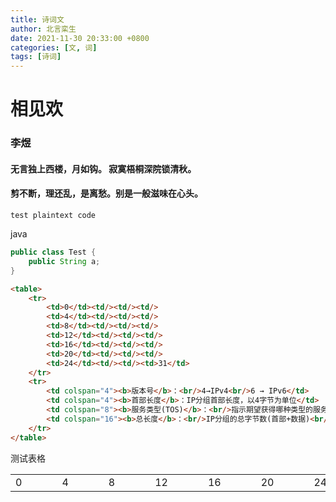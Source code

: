 ```yaml
---
title: 诗词文
author: 北言栾生
date: 2021-11-30 20:33:00 +0800
categories: [文, 词]
tags: [诗词]
---
```



# 相见欢

### 李煜

#### 无言独上西楼，月如钩。 寂寞梧桐深院锁清秋。

#### 剪不断，理还乱，是离愁。别是一般滋味在心头。

```
test plaintext code
```

java

```java
public class Test {
    public String a;
}
```

```html
<table>
    <tr>
        <td>0</td><td/><td/><td/>
        <td>4</td><td/><td/><td/>
        <td>8</td><td/><td/><td/>
        <td>12</td><td/><td/><td/>
        <td>16</td><td/><td/><td/>
        <td>20</td><td/><td/><td/>
        <td>24</td><td/><td/><td>31</td>
    </tr>
    <tr>
        <td colspan="4"><b>版本号</b>：<br/>4→IPv4<br/>6 → IPv6</td>
        <td colspan="4"><b>首部长度</b>：IP分组首部长度，以4字节为单位</td>
        <td colspan="8"><b>服务类型(TOS)</b>：<br/>指示期望获得哪种类型的服务</td>
        <td colspan="16"><b>总长度</b>：<br/>IP分组的总字节数(首部+数据)<br/>最大65535B，最小20B</td>
    </tr>
</table>
```

测试表格

<table>
    <tr>
        <td>0</td><td/><td/><td/>
        <td>4</td><td/><td/><td/>
        <td>8</td><td/><td/><td/>
        <td>12</td><td/><td/><td/>
        <td>16</td><td/><td/><td/>
        <td>20</td><td/><td/><td/>
        <td>24</td><td/><td/><td>31</td>
    </tr>
</table>
